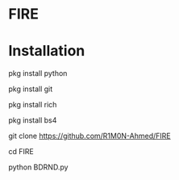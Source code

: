 # FIRE
# Installation
pkg install python 

pkg install git 

pkg install rich

pkg install bs4

git clone https://github.com/R1M0N-Ahmed/FIRE

cd FIRE

python BDRND.py
